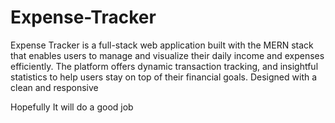 # Expense-Tracker
Expense Tracker is a full-stack web application built with the MERN stack that enables users to manage and visualize their daily income and expenses efficiently. The platform offers dynamic transaction tracking, and insightful statistics to help users stay on top of their financial goals. Designed with a clean and responsive


Hopefully It will do a good job
